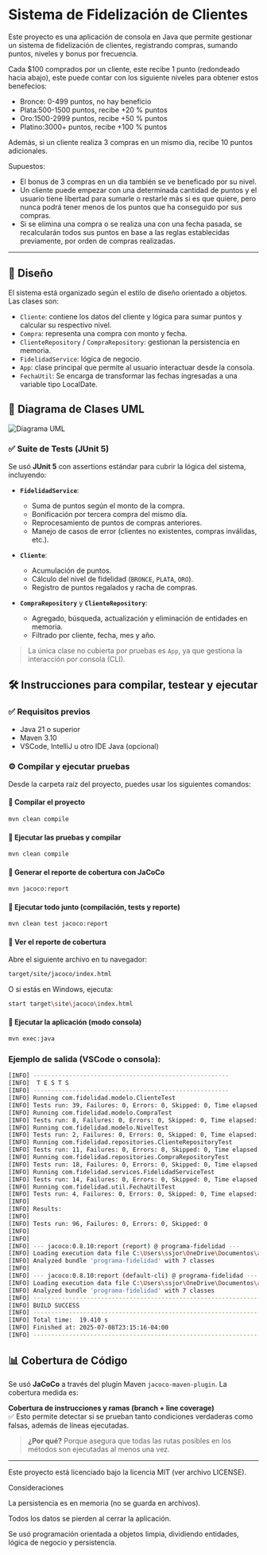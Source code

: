 # Sistema de Fidelización de Clientes

Este proyecto es una aplicación de consola en Java que permite gestionar un sistema de fidelización de clientes, registrando compras, sumando puntos, niveles y bonus por frecuencia.

Cada $100 comprados por un cliente, este recibe 1 punto (redondeado hacia abajo), este puede contar con los siguiente niveles para obtener estos benefecios:
- Bronce: 0-499 puntos, no hay beneficio
- Plata:500-1500 puntos, recibe +20 % puntos
- Oro:1500-2999 puntos, recibe +50 % puntos
- Platino:3000+ puntos, recibe +100 % puntos

Además, si un cliente realiza 3 compras en un mismo dia, recibe 10 puntos adicionales.

Supuestos:
- El bonus de 3 compras en un dia también se ve beneficado por su nivel.
- Un cliente puede empezar con una determinada cantidad de puntos y el usuario tiene libertad para sumarle o restarle más si es que quiere, pero nunca podrá tener menos de los puntos que ha conseguido por sus compras.
- Si se elimina una compra o se realiza una con una fecha pasada, se recalcularán todos sus puntos en base a las reglas establecidas previamente, por orden de compras realizadas. 
---

## 🧱 Diseño

El sistema está organizado según el estilo de diseño orientado a objetos. Las clases son:

- `Cliente`: contiene los datos del cliente y lógica para sumar puntos y calcular su respectivo nivel.
- `Compra`: representa una compra con monto y fecha.
- `ClienteRepository` / `CompraRepository`: gestionan la persistencia en memoria.
- `FidelidadService`: lógica de negocio.
- `App`: clase principal que permite al usuario interactuar desde la consola.
- `FechaUtil`: Se encarga de transformar las fechas ingresadas a una variable tipo LocalDate.

## 📐 Diagrama de Clases UML

![Diagrama UML](docs/uml.png)



### ✅ Suite de Tests (JUnit 5)

Se usó **JUnit 5** con assertions estándar para cubrir la lógica del sistema, incluyendo:

- **`FidelidadService`**:
  - Suma de puntos según el monto de la compra.
  - Bonificación por tercera compra del mismo día.
  - Reprocesamiento de puntos de compras anteriores.
  - Manejo de casos de error (clientes no existentes, compras inválidas, etc.).

- **`Cliente`**:
  - Acumulación de puntos.
  - Cálculo del nivel de fidelidad (`BRONCE`, `PLATA`, `ORO`).
  - Registro de puntos regalados y racha de compras.

- **`CompraRepository`** y **`ClienteRepository`**:
  - Agregado, búsqueda, actualización y eliminación de entidades en memoria.
  - Filtrado por cliente, fecha, mes y año.

> La única clase no cubierta por pruebas es `App`, ya que gestiona la interacción por consola (CLI).

## 🛠️ Instrucciones para compilar, testear y ejecutar

### ✅ Requisitos previos

- Java 21 o superior
- Maven 3.10
- VSCode, IntelliJ u otro IDE Java (opcional)

### ⚙️ Compilar y ejecutar pruebas

Desde la carpeta raíz del proyecto, puedes usar los siguientes comandos:

#### 🔹 Compilar el proyecto
```bash
mvn clean compile
```
#### 🔹 Ejecutar las pruebas y compilar
```bash
mvn clean compile
```
#### 🔹 Generar el reporte de cobertura con JaCoCo
```bash
mvn jacoco:report
```
#### 🔹 Ejecutar todo junto (compilación, tests y reporte)
```bash
mvn clean test jacoco:report
```
#### 🔹 Ver el reporte de cobertura
Abre el siguiente archivo en tu navegador:
```bash
target/site/jacoco/index.html
```
O si estás en Windows, ejecuta:
```bash
start target\site\jacoco\index.html
```
#### 🔹 Ejecutar la aplicación (modo consola)
```bash
mvn exec:java
```

### Ejemplo de salida (VSCode o consola):
```bash
[INFO] -------------------------------------------------------
[INFO]  T E S T S
[INFO] -------------------------------------------------------
[INFO] Running com.fidelidad.modelo.ClienteTest
[INFO] Tests run: 39, Failures: 0, Errors: 0, Skipped: 0, Time elapsed: 0.331 s -- in com.fidelidad.modelo.ClienteTest
[INFO] Running com.fidelidad.modelo.CompraTest
[INFO] Tests run: 8, Failures: 0, Errors: 0, Skipped: 0, Time elapsed: 0.050 s -- in com.fidelidad.modelo.CompraTest
[INFO] Running com.fidelidad.modelo.NivelTest
[INFO] Tests run: 2, Failures: 0, Errors: 0, Skipped: 0, Time elapsed: 0.015 s -- in com.fidelidad.modelo.NivelTest
[INFO] Running com.fidelidad.repositories.ClienteRepositoryTest
[INFO] Tests run: 11, Failures: 0, Errors: 0, Skipped: 0, Time elapsed: 0.085 s -- in com.fidelidad.repositories.ClienteRepositoryTest
[INFO] Running com.fidelidad.repositories.CompraRepositoryTest
[INFO] Tests run: 18, Failures: 0, Errors: 0, Skipped: 0, Time elapsed: 0.072 s -- in com.fidelidad.repositories.CompraRepositoryTest
[INFO] Running com.fidelidad.services.FidelidadServiceTest
[INFO] Tests run: 14, Failures: 0, Errors: 0, Skipped: 0, Time elapsed: 0.082 s -- in com.fidelidad.services.FidelidadServiceTest
[INFO] Running com.fidelidad.util.FechaUtilTest
[INFO] Tests run: 4, Failures: 0, Errors: 0, Skipped: 0, Time elapsed: 0.043 s -- in com.fidelidad.util.FechaUtilTest
[INFO] 
[INFO] Results:
[INFO]
[INFO] Tests run: 96, Failures: 0, Errors: 0, Skipped: 0
[INFO]
[INFO]
[INFO] --- jacoco:0.8.10:report (report) @ programa-fidelidad ---
[INFO] Loading execution data file C:\Users\ssjor\OneDrive\Documentos\aaaguardar\ZPRURBASDESW\tarea3\programa-fidelidad\target\jacoco.exec
[INFO] Analyzed bundle 'programa-fidelidad' with 7 classes
[INFO] 
[INFO] --- jacoco:0.8.10:report (default-cli) @ programa-fidelidad ---
[INFO] Loading execution data file C:\Users\ssjor\OneDrive\Documentos\aaaguardar\ZPRURBASDESW\tarea3\programa-fidelidad\target\jacoco.exec       
[INFO] Analyzed bundle 'programa-fidelidad' with 7 classes
[INFO] ------------------------------------------------------------------------
[INFO] BUILD SUCCESS
[INFO] ------------------------------------------------------------------------
[INFO] Total time:  19.410 s
[INFO] Finished at: 2025-07-08T23:15:16-04:00
[INFO] ------------------------------------------------------------------------
```

## 📊 Cobertura de Código

Se usó **JaCoCo** a través del plugin Maven `jacoco-maven-plugin`. La cobertura medida es:

**Cobertura de instrucciones y ramas (branch + line coverage)**  
✅ Esto permite detectar si se prueban tanto condiciones verdaderas como falsas, además de líneas ejecutadas.

> **¿Por qué?** Porque asegura que todas las rutas posibles en los métodos son ejecutadas al menos una vez.

---



Este proyecto está licenciado bajo la licencia MIT (ver archivo LICENSE).

Consideraciones

La persistencia es en memoria (no se guarda en archivos).

Todos los datos se pierden al cerrar la aplicación.

Se usó programación orientada a objetos limpia, dividiendo entidades, lógica de negocio y persistencia.

